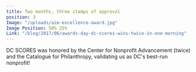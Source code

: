 ```yaml
---
title: Two months, three stamps of approval
position: 3
Image: "/uploads/aim-excellence-award.jpg"
Image Position: 50% 25%
Link: "/blog/2017/06/awards-day-dc-scores-wins-twice-in-one-morning"
---
```


DC SCORES was honored by the Center for Nonprofit Advancement (twice) and the Catalogue for Philanthropy, validating us as DC's best-run nonprofit! 